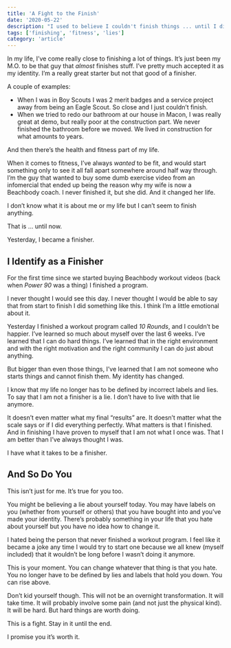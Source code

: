 ```yaml
---
title: 'A Fight to the Finish'
date: '2020-05-22'
description: "I used to believe I couldn't finish things ... until I did."
tags: ['finishing', 'fitness', 'lies']
category: 'article'
---
```


In my life, I’ve come really close to finishing a lot of things. It’s just been my M.O. to be that guy that _almost_ finishes stuff. I’ve pretty much accepted it as my identity. I’m a really great starter but not that good of a finisher.

A couple of examples:

- When I was in Boy Scouts I was 2 merit badges and a service project away from being an Eagle Scout. So close and I just couldn’t finish.
- When we tried to redo our bathroom at our house in Macon, I was really great at demo, but really poor at the construction part. We never finished the bathroom before we moved. We lived in construction for what amounts to years.

And then there’s the health and fitness part of my life.

When it comes to fitness, I’ve always _wanted_ to be fit, and would start something only to see it all fall apart somewhere around half way through. I’m the guy that wanted to buy some dumb exercise video from an infomercial that ended up being the reason why my wife is now a Beachbody coach. I never finished it, but she did. And it changed her life.

I don’t know what it is about me or my life but I can’t seem to finish anything.

That is … until now.

Yesterday, I became a finisher.

## I Identify as a Finisher

For the first time since we started buying Beachbody workout videos (back when _Power 90_ was a thing) I finished a program.

I never thought I would see this day. I never thought I would be able to say that from start to finish I did something like this. I think I’m a little emotional about it.

Yesterday I finished a workout program called _10 Rounds_, and I couldn’t be happier. I’ve learned so much about myself over the last 6 weeks. I’ve learned that I can do hard things. I’ve learned that in the right environment and with the right motivation and the right community I can do just about anything.

But bigger than even those things, I’ve learned that I am not someone who starts things and cannot finish them. My identity has changed.

I know that my life no longer has to be defined by incorrect labels and lies. To say that I am not a finisher is a lie. I don’t have to live with that lie anymore.

It doesn’t even matter what my final “results” are. It doesn’t matter what the scale says or if I did everything perfectly. What matters is that I finished. And in finishing I have proven to myself that I am not what I once was. That I am better than I’ve always thought I was.

I have what it takes to be a finisher.

## And So Do You

This isn’t just for me. It’s true for you too.

You might be believing a lie about yourself today. You may have labels on you (whether from yourself or others) that you have bought into and you’ve made your identity. There’s probably something in your life that you hate about yourself but you have no idea how to change it.

I hated being the person that never finished a workout program. I feel like it became a joke any time I would try to start one because we all knew (myself included) that it wouldn’t be long before I wasn’t doing it anymore.

This is your moment. You can change whatever that thing is that you hate. You no longer have to be defined by lies and labels that hold you down. You can rise above.

Don’t kid yourself though. This will not be an overnight transformation. It will take time. It will probably involve some pain (and not just the physical kind). It will be hard. But hard things are worth doing.

This is a fight. Stay in it until the end.

I promise you it’s worth it.
